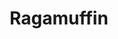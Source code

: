 ---
title: Ragamuffin
layout: cats
permalink: /cats/ragamuffin/
published: true
isPublic_b: true

breed_txt: Ragamuffin
image_img: /assets/site/images/Ragamuffin.jpg
hairType_txt: Medium-Long
trait_txt: Cuddly
playfullness_txt: Silly
intelligence_txt: Intelligent

category_list: 
  - category_txt: Silly
---
